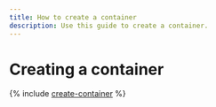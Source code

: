 ```yaml
---
title: How to create a container
description: Use this guide to create a container.
---
```


# Creating a container

{% include [create-container](../../_includes/serverless-containers/create-container.md) %}
